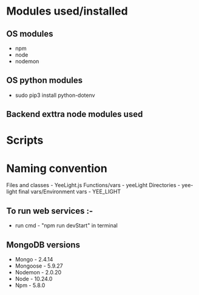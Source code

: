 # Modules used/installed

## OS modules
- npm
- node
- nodemon

## OS python modules
- sudo pip3 install python-dotenv


## Backend exttra node modules used


# Scripts

##



# Naming convention

Files and classes - YeeLight.js
Functions/vars - yeeLight
Directories - yee-light
final vars/Environment vars - YEE_LIGHT


## To run web services :-

- run cmd - "npm run devStart" in terminal

## MongoDB versions
- Mongo - 2.4.14
- Mongoose - 5.9.27
- Nodemon - 2.0.20
- Node - 10.24.0
- Npm - 5.8.0
